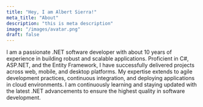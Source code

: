 ```yaml
---
title: "Hey, I am Albert Sierra!"
meta_title: "About"
description: "this is meta description"
image: "/images/avatar.png"
draft: false
---
```


I am a passionate .NET software developer with about 10 years of experience in building robust and scalable applications. Proficient in C#, ASP.NET, and the Entity Framework, I have successfully delivered projects across web, mobile, and desktop platforms. My expertise extends to agile development practices, continuous integration, and deploying applications in cloud environments. I am continuously learning and staying updated with the latest .NET advancements to ensure the highest quality in software development.

